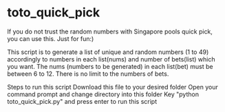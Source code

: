 # toto_quick_pick
If you do not trust the random numbers with Singapore pools quick pick, you can use this.
Just for fun:)

This script is to generate a list of unique and random numbers (1 to 49) accordingly to numbers in each list(nums) and number of bets(list) which you want. 
The nums (numbers to be generated) in each list(bet) must be between 6 to 12.
There is no limit to the numbers of bets.

Steps to run this script
Download this file to your desired folder
Open your command prompt and change directory into this folder
Key "python toto_quick_pick.py" and press enter to run this script
